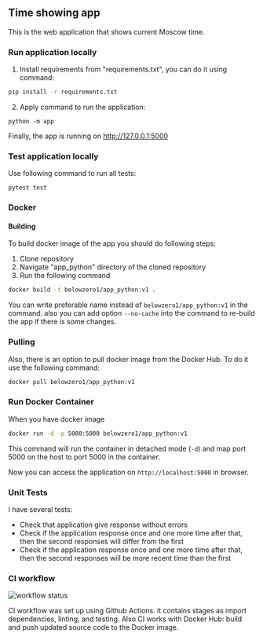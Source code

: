 ## Time showing app

This is the web application that shows current Moscow time.

### Run application locally

1. Install requirements from "requirements.txt", you can do it using command:

```bash
pip install -r requirements.txt
```

2. Apply command to run the application:

```
python -m app
```

Finally, the app is running on http://127.0.0.1:5000

### Test application locally

Use following command to run all tests:

```
pytest test
```

### Docker

#### Building

To build docker image of the app you should do following steps:

1. Clone repository
2. Navigate "app_python" directory of the cloned repository
3. Run the following command

```bash 
docker build -t belowzero1/app_python:v1 .  
```

You can write preferable name instead of `belowzero1/app_python:v1` in the command. also you can add option `--no-cache`
into the command to re-build the app if there is some changes.

### Pulling

Also, there is an option to pull docker image from the Docker Hub. To do it use the following command:

```bash 
docker pull belowzero1/app_python:v1   
```

### Run Docker Container

When you have docker image

```bash
docker run -d -p 5000:5000 belowzero1/app_python:v1   
```

This command will run the container in detached mode (`-d`) and map port 5000 on the host to port 5000 in the container.

Now you can access the application on `http://localhost:5000` in browser.

### Unit Tests
I have several tests:
- Check that application give response without errors
- Check if the application response once and one more time after that,
        then the second responses will differ from the first
- Check if the application response once and one more time after that,
        then the second responses will be more recent time than the first

### CI workflow

![workflow status](https://github.com/MinusOne-1/DevOpsUI-s24-labs/actions/workflows/app_python_CI.yml/badge.svg)

CI workflow was set up using Github Actions. it contains stages as import dependencies, linting, and testing. Also CI works with Docker Hub: build and push updated source code to the Docker image.